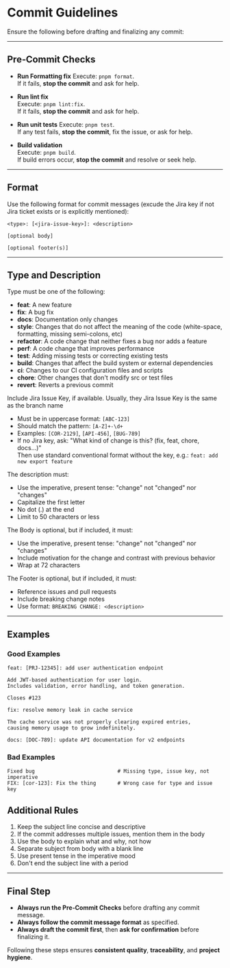 # Commit Guidelines

Ensure the following before drafting and finalizing any commit:

---

## Pre‑Commit Checks

- **Run Formatting fix**
  Execute: `pnpm format`.  
  If it fails, **stop the commit** and ask for help.

- **Run lint fix**  
  Execute: `pnpm lint:fix`.  
  If it fails, **stop the commit** and ask for help.

- **Run unit tests**
  Execute: `pnpm test`.  
  If any test fails, **stop the commit**, fix the issue, or ask for help.

- **Build validation**  
  Execute: `pnpm build`.  
  If build errors occur, **stop the commit** and resolve or seek help.

---

## Format

Use the following format for commit messages (excude the Jira key if not Jira ticket exists or is explicitly mentioned):

```plain
<type>: [<jira-issue-key>]: <description>

[optional body]

[optional footer(s)]
```

---

## Type and Description

Type must be one of the following:

- **feat**: A new feature
- **fix**: A bug fix
- **docs**: Documentation only changes
- **style**: Changes that do not affect the meaning of the code (white-space, formatting, missing semi-colons, etc)
- **refactor**: A code change that neither fixes a bug nor adds a feature
- **perf**: A code change that improves performance
- **test**: Adding missing tests or correcting existing tests
- **build**: Changes that affect the build system or external dependencies
- **ci**: Changes to our CI configuration files and scripts
- **chore**: Other changes that don't modify src or test files
- **revert**: Reverts a previous commit

Include Jira Issue Key, if available. Usually, they Jira Issue Key is the same as the branch name

- Must be in uppercase format: `[ABC-123]`
- Should match the pattern: `[A-Z]+-\d+`
- Examples: `[COR-2129]`, `[API-456]`, `[BUG-789]`
- If no Jira key, ask: "What kind of change is this? (fix, feat, chore, docs…)"  
  Then use standard conventional format without the key, e.g.: `feat: add new export feature`

The description must:

- Use the imperative, present tense: "change" not "changed" nor "changes"
- Capitalize the first letter
- No dot (.) at the end
- Limit to 50 characters or less

The Body is optional, but if included, it must:

- Use the imperative, present tense: "change" not "changed" nor "changes"
- Include motivation for the change and contrast with previous behavior
- Wrap at 72 characters

The Footer is optional, but if included, it must:

- Reference issues and pull requests
- Include breaking change notes
- Use format: `BREAKING CHANGE: <description>`

---

## Examples

### Good Examples

```plain
feat: [PRJ-12345]: add user authentication endpoint

Add JWT-based authentication for user login.
Includes validation, error handling, and token generation.

Closes #123
```

```plain
fix: resolve memory leak in cache service

The cache service was not properly clearing expired entries,
causing memory usage to grow indefinitely.
```

```plain
docs: [DOC-789]: update API documentation for v2 endpoints
```

### Bad Examples

```plain
Fixed bug                           # Missing type, issue key, not imperative
FIX: [cor-123]: Fix the thing       # Wrong case for type and issue key
```

## Additional Rules

1. Keep the subject line concise and descriptive
2. If the commit addresses multiple issues, mention them in the body
3. Use the body to explain what and why, not how
4. Separate subject from body with a blank line
5. Use present tense in the imperative mood
6. Don't end the subject line with a period

---

## Final Step

- **Always run the Pre‑Commit Checks** before drafting any commit message.
- **Always follow the commit message format** as specified.
- **Always draft the commit first**, then **ask for confirmation** before finalizing it.

Following these steps ensures **consistent quality**, **traceability**, and **project hygiene**.
